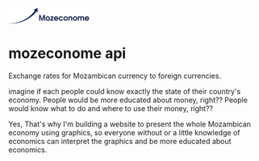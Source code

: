 <p align="left">
  <img alt="Fyle" src="https://github.com/bboa3/mozeconome-api/blob/main/logo.png" width="160" />
</p>

# mozeconome api
Exchange rates for Mozambican currency to foreign currencies.

imagine if each people could know exactly the state of their country's economy. 
People would be more educated about money, right?? People would know what to do and where to use their money, right?? 

Yes, That's why I'm building a website to present the whole Mozambican economy using graphics,
so everyone without or a little knowledge of economics can interpret the graphics and be more educated about economics.
